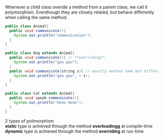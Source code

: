 Whenever a child class overide a method from a parent class, we call it polymorphism. Eventhough they are closely related, but behave differently when calling the same method.

```Java
public class Animal{
  public void communicate(){
    System.out.println("communication");
  }
}

public class Dog extends Animal{
  public void communicate(){ // **overriding**
    System.out.println("gau gau");
  }
  public void communicate(string s){ // exactly method name but different parameters: **overloadingg**
    System.out.println("gau gau", + s);
  }
}

public class Cat extends Animal{
  public void speak-communicate(){
    System.out.println("meow meow");
  }
}
```
2 types of polimorphism  
**static** type is achieved through the method **overloadingg** at compile-time  
**dynamic** type is achieved through the method **overriding** at run-time  

